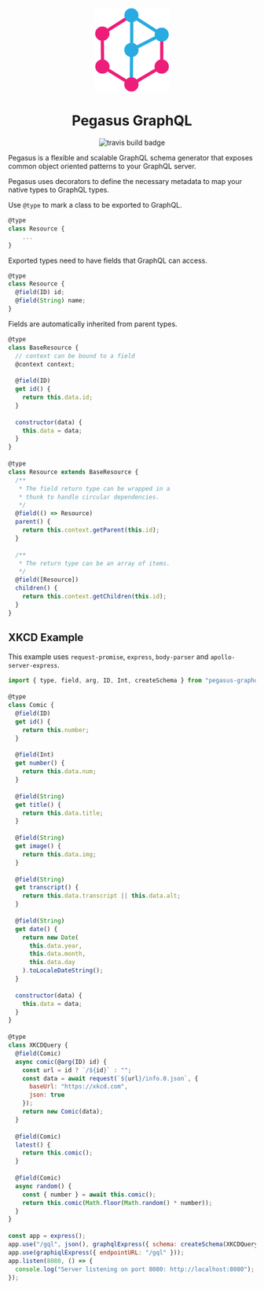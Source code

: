 <div align="center">
  <img src="docs/assets/pegasus-logo.png?raw=true" alt="Pegasus GraphQL Logo" width="150" />
  

  <h1>Pegasus GraphQL</h1>

  ![travis build badge](https://travis.ibm.com/cmcook/pegasus-graphql.svg?token=EqsaqdToJAp6dFxakDCK&branch=master)
</div>

Pegasus is a flexible and scalable GraphQL schema generator that exposes common object oriented patterns to your GraphQL server.

Pegasus uses decorators to define the necessary metadata to map your native types to GraphQL types.

Use `@type` to mark a class to be exported to GraphQL.

```javascript
@type
class Resource {
    ...
}
```

Exported types need to have fields that GraphQL can access.

```javascript
@type
class Resource {
  @field(ID) id;
  @field(String) name;
}
```

Fields are automatically inherited from parent types.

```javascript
@type
class BaseResource {
  // context can be bound to a field
  @context context;

  @field(ID)
  get id() {
    return this.data.id;
  }

  constructor(data) {
    this.data = data;
  }
}

@type
class Resource extends BaseResource {
  /**
   * The field return type can be wrapped in a
   * thunk to handle circular dependencies.
   */
  @field(() => Resource)
  parent() {
    return this.context.getParent(this.id);
  }

  /**
   * The return type can be an array of items.
   */
  @field([Resource])
  children() {
    return this.context.getChildren(this.id);
  }
}
```

## XKCD Example

This example uses `request-promise`, `express`, `body-parser` and `apollo-server-express`.

```javascript
import { type, field, arg, ID, Int, createSchema } from "pegasus-graphql";

@type
class Comic {
  @field(ID)
  get id() {
    return this.number;
  }

  @field(Int)
  get number() {
    return this.data.num;
  }

  @field(String)
  get title() {
    return this.data.title;
  }

  @field(String)
  get image() {
    return this.data.img;
  }

  @field(String)
  get transcript() {
    return this.data.transcript || this.data.alt;
  }

  @field(String)
  get date() {
    return new Date(
      this.data.year,
      this.data.month,
      this.data.day
    ).toLocaleDateString();
  }

  constructor(data) {
    this.data = data;
  }
}

@type
class XKCDQuery {
  @field(Comic)
  async comic(@arg(ID) id) {
    const url = id ? `/${id}` : "";
    const data = await request(`${url}/info.0.json`, {
      baseUrl: "https://xkcd.com",
      json: true
    });
    return new Comic(data);
  }

  @field(Comic)
  latest() {
    return this.comic();
  }

  @field(Comic)
  async random() {
    const { number } = await this.comic();
    return this.comic(Math.floor(Math.random() * number));
  }
}

const app = express();
app.use("/gql", json(), graphqlExpress({ schema: createSchema(XKCDQuery) }));
app.use(graphiqlExpress({ endpointURL: "/gql" }));
app.listen(8080, () => {
  console.log("Server listening on port 8080: http://localhost:8080");
});
```
